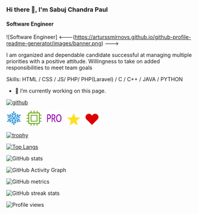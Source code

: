 ### Hi there 👋, I'm Sabuj Chandra Paul
#### Software Engineer
![Software Engineer]
<---(https://arturssmirnovs.github.io/github-profile-readme-generator/images/banner.png)
--->

I am organized and dependable candidate successful at managing multiple priorities with a positive attitude. Willingness to take on added responsibilities to meet team goals

Skills: HTML / CSS / JS/ PHP/ PHP(Laravel) / C / C++ / JAVA / PYTHON 

- 🔭 I’m currently working on this page. 


[<img src='https://cdn.jsdelivr.net/npm/simple-icons@3.0.1/icons/github.svg' alt='github' height='40'>](https://github.com/scp-sabuj)  

<a href='https://archiveprogram.github.com/'><img src='https://raw.githubusercontent.com/acervenky/animated-github-badges/master/assets/acbadge.gif' width='40' height='40'></a> <a href='https://docs.github.com/en/developers'><img src='https://raw.githubusercontent.com/acervenky/animated-github-badges/master/assets/devbadge.gif' width='40' height='40'></a> <a href='https://github.com/pricing'><img src='https://raw.githubusercontent.com/acervenky/animated-github-badges/master/assets/pro.gif' width='40' height='40'></a> <a href='https://stars.github.com/'><img src='https://raw.githubusercontent.com/acervenky/animated-github-badges/master/assets/starbadge.gif' width='35' height='35'></a> <a href='https://docs.github.com/en/github/supporting-the-open-source-community-with-github-sponsors'><img src='https://raw.githubusercontent.com/acervenky/animated-github-badges/master/assets/sponsorbadge.gif' width='35' height='35'></a> 

[![trophy](https://github-profile-trophy.vercel.app/?username=scp-sabuj)](https://github.com/ryo-ma/github-profile-trophy)

[![Top Langs](https://github-readme-stats.vercel.app/api/top-langs/?username=scp-sabuj)](https://github.com/anuraghazra/github-readme-stats)

![GitHub stats](https://github-readme-stats.vercel.app/api?username=scp-sabuj&show_icons=true)  

![GitHub Activity Graph](https://activity-graph.herokuapp.com/graph?username=scp-sabuj)  

![GitHub metrics](https://metrics.lecoq.io/scp-sabuj)  

![GitHub streak stats](https://github-readme-streak-stats.herokuapp.com/?user=scp-sabuj)  

![Profile views](https://gpvc.arturio.dev/scp-sabuj)  

